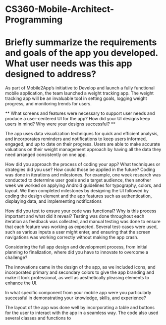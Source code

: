 # CS360-Mobile-Architect-Programming

# Briefly summarize the requirements and goals of the app you developed. What user needs was this app designed to address?  

As part of Mobile2App’s initiative to Develop and launch a fully functional mobile application, the team launched a weight tracking app. The weight tracking app will be an invaluable tool in setting goals, logging weight progress, and monitoring trends for users. 

** What screens and features were necessary to support user needs and produce a user-centered UI for the app? How did your UI designs keep users in mind? Why were your designs successful? **

The app uses data visualization techniques for quick and efficient analysis, and incorporates reminders and notifications to keep users informed, engaged, and up to date on their progress. Users are able to make accurate valuations on their weight management approach by having all the data they need arranged consistently on one app.


How did you approach the process of coding your app? What techniques or strategies did you use? How could those be applied in the future?
Coding was done in iterations and milestones. For example, one week research was conducted to determine user goals and a target audience, then another week we worked on applying Android guidelines for typography, colors, and layout. We then completed milestones by designing the UI followed by coding the design element and the app features such as authentication, displaying data, and implementing notifications

How did you test to ensure your code was functional? Why is this process important and what did it reveal?
Testing was done throughout each iteration as feedback was collected, and manual testing was done to ensure that each feature was working as expected. Several test-cases were used, such as various inputs a user might enter, and ensuring that the screen navigations was working correctly without making the app crash.

Considering the full app design and development process, from initial planning to finalization, where did you have to innovate to overcome a challenge?

The innovations came in the design of the app, as we included icons, and incorporated primary and secondary colors to give the app branding and make it look professional, as well as aesthetically pleasing elements to enhance the UI.

In what specific component from your mobile app were you particularly successful in demonstrating your knowledge, skills, and experience?

The layout of the app was done well by incorporating a table and buttons for the user to interact with the app in a seamless way. The code also used several classes and functions to 
